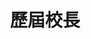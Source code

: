 ---
title: 歷屆校長
lastmod: 2019-01-28
layout: principal
japan: 
  - name: 錦織喜與志
    title: 日治時期第1任校長
    time: 民國10-11年(西元1921-1922年，大正10-11年)
    term: 1年
    school_name: 草山公學校坪頂分離教室
    description: 錦織喜與志為日本福島人，大正6年到職，原為學校教諭，草山公學校在民國10年(西元1921年，大正10年)成立於合誠宮私塾「紅壇」，命名為「草山公學校坪頂分離教室」後，升職成為學校長(校長)。
    image: /images/uploads/principal/principal-j1.jpg
  - name: 橫田友親
    title: 日治時期第2任校長
    time: 民國11-12年(西元1922-1923年，大正11-12年)
    term: 2年
    school_name: 草山公學校坪頂分教場
    description: 橫田友親為日本愛媛人，民國11年(西元1922年，大正11年)4月1日成為草山公學校的分校，改稱「草山公學校坪頂分教場」。
    image: /images/uploads/principal/principal-j2.jpg
  - name: 高橋重吉
    title: 日治時期第3任校長
    time: 民國12-17年(西元1923-1928年，大正13年-昭和3年)
    term: 5年
    school_name: 草山公學校坪頂分教場
    description: 高橋重吉為日本新瀉人。
    image: /images/uploads/principal/principal-j3.jpg
  - name: 大仁田豐藏
    title: 日治時期第4任校長
    time: 民國18-26年(西元1929-1937年，昭和4年-昭和12年)
    term: 9年
    school_name: 草山公學校坪頂分教場
    description: 大仁田豐藏為日本熊本人，為校史上任期最長的校長。
    image: /images/uploads/principal/principal-j4.jpg
  - name: 谷山茂
    title: 日治時期第5任校長
    time: 民國27年(西元1938，昭和13年)
    term: 1年
    school_name: 草山公學校坪頂分教場
    description: 谷山茂為日本廣島人，民國27年(西元1938年，昭和13年) 校地遷至「金面仔」校地現址。。
    image: /images/uploads/principal/principal-j5.jpg
  - name: 佐々島秀二
    title: 日治時期第6任校長
    time: 民國28年(西元1939，昭和14年)
    term: 1年
    school_name: 草山公學校坪頂分教場
    description: ''
    image: /images/uploads/principal/principal-j6.jpg
  - name: 相原譽三郎
    title: 日治時期第7任校長
    time: 民國29-33年(西元1940-1944年，昭和15-19年)
    term: 5年
    school_name: 草山公學校坪頂分教場、草山國民學校坪頂分教場
    description: 相原譽三郎為日本兵庫人，民國30年(西元1941年，昭和16年) 由公學校改制為國民學校，學校改稱「草山國民學校坪頂分教場」。
    image: /images/uploads/principal/principal-j7.jpg
  - name: 清水文三郎
    title: 日治時期第8任校長
    time: 民國34年(西元1945年，昭和20年)
    term: 1年
    school_name: 草山國民學校坪頂分教場
    description: 清水文三郎為日本佐賀人，日治時代最後一任校長。
    image: /images/uploads/principal/principal-j8.jpg
curator:
  

now:
  - name: 許乾元
    title: 光復之後第1任校長
    time: 民國34-38年(西元1945-1949年)
    term: 4年
    school_name: 台北縣士林鎮平等國民學校
    description: >-
      民國35年(西元1946年)
      臺灣光復後，學校改稱「臺北縣士林鎮平等國民學校」，許乾元校長為學校首任校長。學校於民國35年4月才正式獨立成為六班規模之學校。
    image: /images/uploads/principal/principal-01.jpg
  - name: 胡寶炬
    title: 第2任校長(局派)
    time: 民國38-43年(西元1949-1954年)
    term: 5年
    school_name: 草山管理局士林鎮平等國民學校、陽明山管理局士林鎮平等國民學校
    description: 民國38年(西元1949年) 學校改稱「草山管理局士林鎮平等國民學校」，民國39年(西元1950年) 學校改稱「陽明山管理局士林鎮平等國民學校」。
    image: /images/uploads/principal/principal-02.jpg
  - name: 諸忠
    title: 第3任校長(局派)
    time: 民國43-45年(西元1954-1956年)
    term: 3年
    school_name: 陽明山管理局士林鎮平等國民學校
    description: ''
    image: /images/uploads/principal/principal-03.jpg
  - name: 彭文淼
    title: 第4任校長(局派)
    time: 民國45-51年(西元1956-1962年)
    term: 7年
    school_name: 陽明山管理局士林鎮平等國民學校
    description: 增設溪山分校
    image: /images/uploads/principal/principal-04.jpg
  - name: 李榮華
    title: 第5任校長(局派)
    time: 民國51-54年(西元1962-1965年)
    term: 4年
    school_name: 陽明山管理局士林鎮平等國民學校
    description: 溪山分校獨立，彭文淼校長調往該分校擔任校長
    image: /images/uploads/principal/principal-05.jpg
  - name: 孫國華
    title: 第6任校長(代理校長)
    time: 民國54-55年(西元1965-1966年)
    term: 1年
    school_name: 陽明山管理局士林鎮平等國民學校
    description: 孫國華代理校長原為教導主任。
    image: /images/uploads/principal/principal-06.jpg
  - name: 樂光敏
    title: 第7任校長(代理校長)
    time: 民國55-56年(西元1966-1967年)
    term: 1年
    school_name: 陽明山管理局士林鎮平等國民學校
    description: 樂光敏代理校長原為教導主任。
    image: /images/uploads/principal/principal-07.jpg
  - name: 胡寶炬
    title: 第8任校長(局派)
    time: 民國56-62年(西元1967-1973年)
    term: 6年
    school_name: 陽明山管理局士林鎮平等國民學校、陽明山管理局士林區平等國民小學
    description: 第二次回到學校擔任校長，民國58年(西元1969年) 學校改稱「陽明山管理局士林區平等國民小學」。
    image: /images/uploads/principal/principal-08.jpg
  - name: 陳如岳
    title: 第9任校長(局派)
    time: 民國62-65年(西元1973-1976年)
    term: 3年
    school_name: 陽明山管理局平等國民學校、臺北市士林區平等國民小學
    description: 民國63年(西元1974年) 學校改稱「臺北市士林區平等國民小學」。
    image: /images/uploads/principal/principal-09.jpg
  - name: 黃清一
    title: 第10任校長(市派)
    time: 民國65-69年(西元1976-1980年)
    term: 3年
    school_name: 臺北市士林區平等國民小學
    description: 民國67年，由督學徐建功作詞，黃清一校長作曲，完成平等校歌。
    image: /images/uploads/principal/principal-10.jpg
  - name: 周乃文
    title: 第11任校長(市派)
    time: 民國69-72年(西元1970-1983年)
    term: 3年
    school_name: 臺北市士林區平等國民小學
    description: ''
    image: /images/uploads/principal/principal-11.jpg
  - name: 陳文欽
    title: 第12任校長(市派)
    time: 民國72-75年(西元1983-1986年)
    term: 3年
    school_name: 臺北市士林區平等國民小學
    description: ''
    image: /images/uploads/principal/principal-12.jpg
  - name: 楊宗憲
    title: 第13任校長(市派)
    time: 民國75-80年(西元1986-1991年)
    term: 5年
    school_name: 臺北市士林區平等國民小學
    description: 民國76年8月附設幼稚園成立、民國77年3月巧宛然掌中戲團成立、民國77年5月游泳池完工啟用。
    image: /images/uploads/principal/principal-13.jpg
  - name: 黃明珠
    title: 第14任校長(市派)
    time: 民國80-83年(西元1991-1994年)
    term: 3年
    school_name: 臺北市士林區平等國民小學
    description: ''
    image: /images/uploads/principal/principal-14.jpg
  - name: 林淑梅
    title: 第15任校長(市派)
    time: 民國83-86年(西元1994-1997年)
    term: 3年
    school_name: 臺北市士林區平等國民小學
    description: ''
    image: /images/uploads/principal/principal-15.jpg
  - name: 廖金春
    title: 第16任校長(市派)
    time: 民國86-90年(西元1997-2001年)
    term: 4年
    school_name: 臺北市士林區平等國民小學
    description: ''
    image: /images/uploads/principal/principal-16.jpg
  - name: 翁繩玉
    title: 第17任校長(遴選)
    time: 民國90-96年(西元2001-2007年)
    term: 6年
    school_name: 臺北市士林區平等國民小學
    description: ''
    image: /images/uploads/principal/principal-17.jpg
  - name: 陳金山
    title: 第18任校長(遴選)
    time: 民國96-101年(西元2007-2012年)
    term: 5年
    school_name: 臺北市士林區平等國民小學
    description: ''
    image: /images/uploads/principal/principal-18.jpg
  - name: 梁靜珊
    title: 第19任校長(遴選)
    time: 民國101-105年(西元2012-2016年)
    term: 4年
    school_name: 臺北市士林區平等國民小學
    description: ''
    image: /images/uploads/principal/principal-19.jpg
  - name: 黎季昊
    title: 第20任校長(遴選)
    time: 民國105年8月1日-迄今(西元2016年8月1日-迄今)
    term: 4年
    school_name: 臺北市士林區平等國民小學
    description: ''
    image: /images/uploads/principal/principal-20.jpg


---